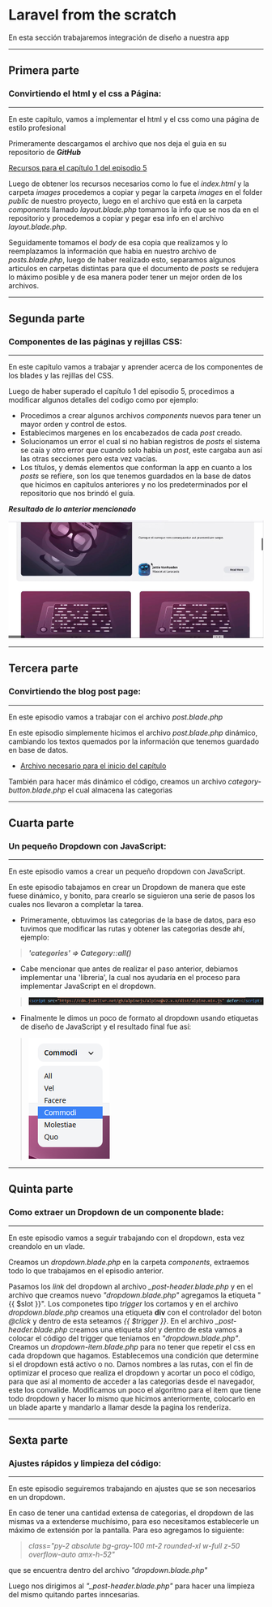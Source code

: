 # Laravel from the scratch

En esta sección trabajaremos integración de diseño a nuestra app

--------------------------------------------------------

## **Primera parte**
### Convirtiendo el html y el css a Página:
--------------------------------------------------------
En este capítulo, vamos a implementar el html y el css como una página de estilo profesional

Primeramente descargamos el archivo que nos deja el guia en su repositorio de ***GitHub***

[Recursos para el capítulo 1 del episodio 5]('https://github.com/laracasts/Laravel-From-Scratch-HTML-CSS')

Luego de obtener los recursos necesarios como lo fue el *index.html* y la carpeta *images* procedemos a copiar y pegar la carpeta *images* en el folder *public* de nuestro proyecto, luego en el archivo que está en la carpeta *components* llamado *layout.blade.php* tomamos la info que se nos da en el repositorio y procedemos a copiar y pegar esa info en el archivo *layout.blade.php*.

Seguidamente tomamos el *body* de esa copia que realizamos y lo reemplazamos la información que habia en nuestro archivo de *posts.blade.php*, luego de haber realizado esto, separamos algunos articulos en carpetas distintas para que el documento de *posts* se redujera lo máximo posible y de esa manera poder tener un mejor orden de los archivos.

--------------------------------------------------------

## **Segunda parte**
### Componentes de las páginas y rejillas CSS:
--------------------------------------------------------

En este capítulo vamos a trabajar y aprender acerca de los componentes de los blades y las rejillas del CSS.

Luego de haber superado el capítulo 1 del episodio 5, procedimos a modificar algunos detalles del codigo como por ejemplo:

* Procedimos a crear algunos archivos *components* nuevos para tener un mayor orden y control de estos.
* Establecimos margenes en los encabezados de cada *post* creado.
* Solucionamos un error el cual si no habian registros de *posts* el sistema se caía y otro error que cuando solo habia un *post*, este cargaba aun así las otras secciones pero esta vez vacías.
* Los títulos, y demás elementos que conforman la app en cuanto a los *posts* se refiere, son los que tenemos guardados en la base de datos que hicimos en capítulos anteriores y no los predeterminados por el repositorio que nos brindó el guía.

***Resultado de lo anterior mencionado***

![text image](../img/imagen66.png)

--------------------------------------------------------

## **Tercera parte**
### Convirtiendo the blog post page:
--------------------------------------------------------

En este episodio vamos a trabajar con el archivo *post.blade.php*

En este episodio simplemente hicimos el archivo *post.blade.php* dinámico, cambiando los textos quemados por la información que tenemos guardado en base de datos.

- [Archivo necesario para el inicio del capítulo]("https://github.com/laracasts/Laravel-From-Scratch-HTML-CSS/blob/main/post.html")

También para hacer más dinámico el código, creamos un archivo *category-button.blade.php* el cual almacena las categorias

--------------------------------------------------------

## **Cuarta parte**
### Un pequeño Dropdown con JavaScript:
--------------------------------------------------------

En este episodio vamos a crear un pequeño dropdown con JavaScript.

En este episodio tabajamos en crear un Dropdown de manera que este fuese dinámico, y bonito, para crearlo se siguieron una serie de pasos los cuales nos llevaron a completar la tarea.

- Primeramente, obtuvimos las categorias de la base de datos, para eso tuvimos que modificar las rutas y obtener las categorias desde ahí, ejemplo:

> ***'categories' => Category::all()***

- Cabe mencionar que antes de realizar el paso anterior, debiamos implementar una 'libreria', la cual nos ayudaría en el proceso para implementar JavaScript en el dropdown.

> ![text image](../img/imagen67.png)

- Finalmente le dimos un poco de formato al dropdown usando etiquetas de diseño de JavaScript y el resultado final fue así:

>![text image](../img/imagen68.png)

--------------------------------------------------------

## **Quinta parte**
### Como extraer un Dropdown de un componente blade:
--------------------------------------------------------

En este episodio vamos a seguir trabajando con el dropdown, esta vez creandolo en un vlade.

Creamos un *dropdown.blade.php* en la carpeta *components*, extraemos todo lo que trabajamos en el episodio anterior.

Pasamos los *link* del dropdown al archivo *_post-header.blade.php* y en el archivo que creamos nuevo *"dropdown.blade.php"* agregamos la etiqueta "{{ $slot }}".
Los componetes tipo *trigger* los cortamos y en el archivo *dropdown.blade.php* creamos una etiqueta **div** con el controlador del boton *@click* y dentro de esta seteamos *{{ $trigger }}*.
En el archivo *_post-header.blade.php* creamos una etiqueta *slot* y dentro de esta vamos a colocar el código del trigger que teniamos en *"dropdown.blade.php"*.
Creamos un *dropdown-item.blade.php* para no tener que repetir el css en cada dropdown que hagamos.
Establecemos una condición que determine si el dropdown está activo o no.
Damos nombres a las rutas, con el fin de optimizar el proceso que realiza el dropdown y acortar un poco el código, para que así al momento de acceder a las categorias desde el navegador, este los convalide.
Modificamos un poco el algoritmo para el item que tiene todo dropdown y hacer lo mismo que hicimos anteriormente, colocarlo en un blade aparte y mandarlo a llamar desde la pagina los renderiza.

--------------------------------------------------------

## **Sexta parte**
### Ajustes rápidos y limpieza del código:
--------------------------------------------------------

En este episodio seguiremos trabajando en ajustes que se son necesarios en un dropdown.

En caso de tener una cantidad extensa de categorias, el dropdown de las mismas va a extenderse muchísimo, para eso necesitamos establecerle un máximo de extensión por la pantalla.
Para eso agregamos lo siguiente:

> *class="py-2 absolute bg-gray-100 mt-2 rounded-xl w-full z-50 overflow-auto amx-h-52"*

que se encuentra dentro del archivo *"dropdown.blade.php"*

Luego nos dirigimos al *"_post-header.blade.php"* para hacer una limpieza del mismo quitando partes inncesarias.
